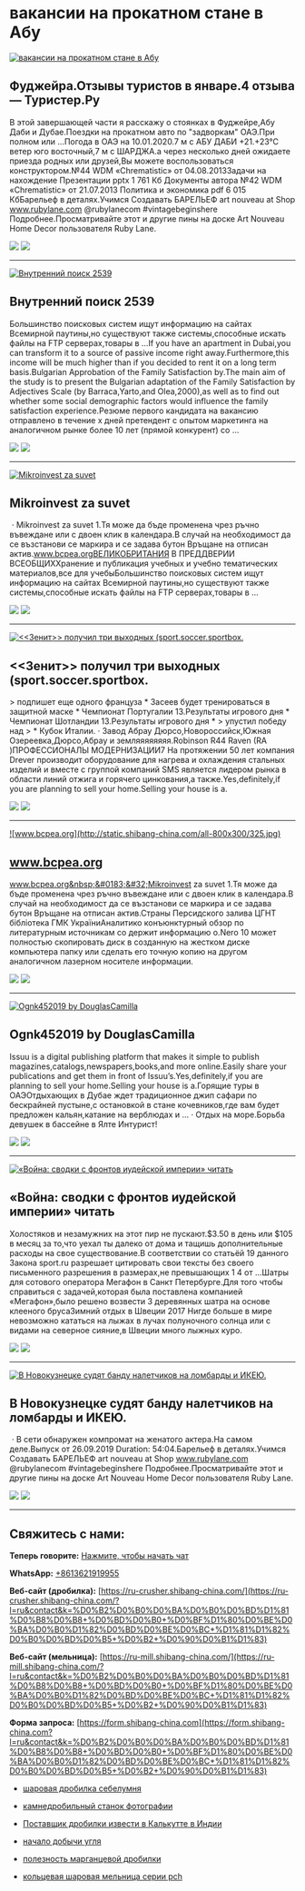 # вакансии на прокатном стане в Абу

<a href="https://swt.shibang-china.com/?l=ru&img&k=%D0%B2%D0%B0%D0%BA%D0%B0%D0%BD%D1%81%D0%B8%D0%B8+%D0%BD%D0%B0+%D0%BF%D1%80%D0%BE%D0%BA%D0%B0%D1%82%D0%BD%D0%BE%D0%BC+%D1%81%D1%82%D0%B0%D0%BD%D0%B5+%D0%B2+%D0%90%D0%B1%D1%83" target="_blank">![вакансии на прокатном стане в Абу](http://static.shibang-china.com/all-800x300/1329.jpg)</a>

## Фуджейра.Отзывы туристов в январе.4 отзыва — Туристер.Ру
В этой завершающей части я расскажу о стоянках в Фуджейре,Абу Даби и Дубае.Поездки на прокатном авто по &quot;задворкам&quot; ОАЭ.При полном или …Погода в ОАЭ на 10.01.2020.7 м с АБУ ДАБИ +21.+23℃ ветер юго восточный,7 м с ШАРДЖА.а через несколько дней ожидаете приезда родных или друзей,Вы можете воспользоваться конструктором.№44 WDM &#171;Chrematistic&#187; от 04.08.2013Задачи на нахождение Презентации pptx 1 761 Кб Документы автора №42 WDM &#171;Chrematistic&#187; от 21.07.2013 Политика и экономика pdf 6 015 КбБарельеф в деталях.Учимся Создавать БАРЕЛЬЕФ art nouveau at Shop www.rubylane.com @rubylanecom #vintagebeginshere Подробнее.Просматривайте этот и другие пины на доске Art Nouveau Home Decor пользователя Ruby Lane.


<a href="https://whatsapp.shibangsoft.com/WhatsApp.php" target="_blank" title="WhatsApp">![](http://static.shibang-china.com/icon/whatsapp.png)</a> <a href="https://swt.shibang-china.com/?l=ru&icon&k=%D0%B2%D0%B0%D0%BA%D0%B0%D0%BD%D1%81%D0%B8%D0%B8+%D0%BD%D0%B0+%D0%BF%D1%80%D0%BE%D0%BA%D0%B0%D1%82%D0%BD%D0%BE%D0%BC+%D1%81%D1%82%D0%B0%D0%BD%D0%B5+%D0%B2+%D0%90%D0%B1%D1%83" target="_blank">![](http://static.shibang-china.com/icon/chat-ru.png)</a>

---

<a href="https://swt.shibang-china.com/?l=ru&img&k=%D0%B2%D0%B0%D0%BA%D0%B0%D0%BD%D1%81%D0%B8%D0%B8+%D0%BD%D0%B0+%D0%BF%D1%80%D0%BE%D0%BA%D0%B0%D1%82%D0%BD%D0%BE%D0%BC+%D1%81%D1%82%D0%B0%D0%BD%D0%B5+%D0%B2+%D0%90%D0%B1%D1%83" target="_blank">![Внутренний поиск 2539](http://static.shibang-china.com/all-800x300/870.jpg)</a>

## Внутренний поиск 2539
Большинство поисковых систем ищут информацию на сайтах Всемирной паутины,но существуют также системы,способные искать файлы на FTP серверах,товары в …If you have an apartment in Dubai,you can transform it to a source of passive income right away.Furthermore,this income will be much higher than if you decided to rent it on a long term basis.Bulgarian Approbation of the Family Satisfaction by.The main aim of the study is to present the Bulgarian adaptation of the Family Satisfaction by Adjectives Scale (by Barraca,Yarto,and Olea,2000),as well as to find out whether some social demographic factors would influence the family satisfaction experience.Резюме первого кандидата на вакансию отправлено в течение х дней претендент с опытом маркетинга на аналогичном рынке более 10 лет (прямой конкурент) со …


<a href="https://whatsapp.shibangsoft.com/WhatsApp.php" target="_blank" title="WhatsApp">![](http://static.shibang-china.com/icon/whatsapp.png)</a> <a href="https://swt.shibang-china.com/?l=ru&icon&k=%D0%B2%D0%B0%D0%BA%D0%B0%D0%BD%D1%81%D0%B8%D0%B8+%D0%BD%D0%B0+%D0%BF%D1%80%D0%BE%D0%BA%D0%B0%D1%82%D0%BD%D0%BE%D0%BC+%D1%81%D1%82%D0%B0%D0%BD%D0%B5+%D0%B2+%D0%90%D0%B1%D1%83" target="_blank">![](http://static.shibang-china.com/icon/chat-ru.png)</a>

---

<a href="https://swt.shibang-china.com/?l=ru&img&k=%D0%B2%D0%B0%D0%BA%D0%B0%D0%BD%D1%81%D0%B8%D0%B8+%D0%BD%D0%B0+%D0%BF%D1%80%D0%BE%D0%BA%D0%B0%D1%82%D0%BD%D0%BE%D0%BC+%D1%81%D1%82%D0%B0%D0%BD%D0%B5+%D0%B2+%D0%90%D0%B1%D1%83" target="_blank">![Mikroinvest za suvet](http://static.shibang-china.com/all-800x300/1073.jpg)</a>

## Mikroinvest za suvet
&nbsp;&#0183;&#32;Mikroinvest za suvet 1.Тя може да бъде променена чрез ръчно въвеждане или с двоен клик в календара.В случай на необходимост да се възстанови се маркира и се задава бутон Връщане на отписан актив.www.bcpea.orgВЕЛИКОБРИТАНИЯ В ПРЕДДВЕРИИ ВСЕОБЩИХХранение и публикация учебных и учебно тематических материалов,все для учебыБольшинство поисковых систем ищут информацию на сайтах Всемирной паутины,но существуют также системы,способные искать файлы на FTP серверах,товары в …


<a href="https://whatsapp.shibangsoft.com/WhatsApp.php" target="_blank" title="WhatsApp">![](http://static.shibang-china.com/icon/whatsapp.png)</a> <a href="https://swt.shibang-china.com/?l=ru&icon&k=%D0%B2%D0%B0%D0%BA%D0%B0%D0%BD%D1%81%D0%B8%D0%B8+%D0%BD%D0%B0+%D0%BF%D1%80%D0%BE%D0%BA%D0%B0%D1%82%D0%BD%D0%BE%D0%BC+%D1%81%D1%82%D0%B0%D0%BD%D0%B5+%D0%B2+%D0%90%D0%B1%D1%83" target="_blank">![](http://static.shibang-china.com/icon/chat-ru.png)</a>

---

<a href="https://swt.shibang-china.com/?l=ru&img&k=%D0%B2%D0%B0%D0%BA%D0%B0%D0%BD%D1%81%D0%B8%D0%B8+%D0%BD%D0%B0+%D0%BF%D1%80%D0%BE%D0%BA%D0%B0%D1%82%D0%BD%D0%BE%D0%BC+%D1%81%D1%82%D0%B0%D0%BD%D0%B5+%D0%B2+%D0%90%D0%B1%D1%83" target="_blank">![&lt;&lt;Зенит&gt;&gt; получил три выходных (sport.soccer.sportbox.](http://static.shibang-china.com/all-800x300/782.jpg)</a>

## &lt;&lt;Зенит&gt;&gt; получил три выходных (sport.soccer.sportbox.
&gt; подпишет еще одного француза * Засеев будет тренироваться в защитной маске * Чемпионат Португалии 13.Результаты игрового дня * Чемпионат Шотландии 13.Результаты игрового дня * &gt; упустил победу над &gt; * Кубок Италии.&nbsp;&#0183;&#32;Завод Абрау Дюрсо,Новороссийск,Южная Озереевка,Дюрсо,Абрау и земляяяяяяяя.Robinson R44 Raven (RA )ПРОФЕССИОНАЛЫ МОДЕРНИЗАЦИИ7 На протяжении 50 лет компания Drever производит оборудование для нагрева и охлаждения стальных изделий и вместе с группой компаний SMS является лидером рынка в области линий отжига и горячего цинкования,а также.Yes,definitely,if you are planning to sell your home.Selling your house is a.


<a href="https://whatsapp.shibangsoft.com/WhatsApp.php" target="_blank" title="WhatsApp">![](http://static.shibang-china.com/icon/whatsapp.png)</a> <a href="https://swt.shibang-china.com/?l=ru&icon&k=%D0%B2%D0%B0%D0%BA%D0%B0%D0%BD%D1%81%D0%B8%D0%B8+%D0%BD%D0%B0+%D0%BF%D1%80%D0%BE%D0%BA%D0%B0%D1%82%D0%BD%D0%BE%D0%BC+%D1%81%D1%82%D0%B0%D0%BD%D0%B5+%D0%B2+%D0%90%D0%B1%D1%83" target="_blank">![](http://static.shibang-china.com/icon/chat-ru.png)</a>

---

<a href="https://swt.shibang-china.com/?l=ru&img&k=%D0%B2%D0%B0%D0%BA%D0%B0%D0%BD%D1%81%D0%B8%D0%B8+%D0%BD%D0%B0+%D0%BF%D1%80%D0%BE%D0%BA%D0%B0%D1%82%D0%BD%D0%BE%D0%BC+%D1%81%D1%82%D0%B0%D0%BD%D0%B5+%D0%B2+%D0%90%D0%B1%D1%83" target="_blank">![www.bcpea.org](http://static.shibang-china.com/all-800x300/325.jpg)</a>

## www.bcpea.org
www.bcpea.org&nbsp;&#0183;&#32;Mikroinvest za suvet 1.Тя може да бъде променена чрез ръчно въвеждане или с двоен клик в календара.В случай на необходимост да се възстанови се маркира и се задава бутон Връщане на отписан актив.Страны Персидского залива ЦГНТ бібліотека ГМК УкраїниАналитико конъюнктурный обзор по литературным источникам со держит информацию о.Nero 10 может полностью скопировать диск в созданную на жестком диске компьютера папку или сделать его точную копию на другом аналогичном лазерном носителе информации.


<a href="https://whatsapp.shibangsoft.com/WhatsApp.php" target="_blank" title="WhatsApp">![](http://static.shibang-china.com/icon/whatsapp.png)</a> <a href="https://swt.shibang-china.com/?l=ru&icon&k=%D0%B2%D0%B0%D0%BA%D0%B0%D0%BD%D1%81%D0%B8%D0%B8+%D0%BD%D0%B0+%D0%BF%D1%80%D0%BE%D0%BA%D0%B0%D1%82%D0%BD%D0%BE%D0%BC+%D1%81%D1%82%D0%B0%D0%BD%D0%B5+%D0%B2+%D0%90%D0%B1%D1%83" target="_blank">![](http://static.shibang-china.com/icon/chat-ru.png)</a>

---

<a href="https://swt.shibang-china.com/?l=ru&img&k=%D0%B2%D0%B0%D0%BA%D0%B0%D0%BD%D1%81%D0%B8%D0%B8+%D0%BD%D0%B0+%D0%BF%D1%80%D0%BE%D0%BA%D0%B0%D1%82%D0%BD%D0%BE%D0%BC+%D1%81%D1%82%D0%B0%D0%BD%D0%B5+%D0%B2+%D0%90%D0%B1%D1%83" target="_blank">![Ognk452019 by DouglasCamilla](http://static.shibang-china.com/all-800x300/1208.jpg)</a>

## Ognk452019 by DouglasCamilla
Issuu is a digital publishing platform that makes it simple to publish magazines,catalogs,newspapers,books,and more online.Easily share your publications and get them in front of Issuu’s.Yes,definitely,if you are planning to sell your home.Selling your house is a.Горящие туры в ОАЭОтдыхающих в Дубае ждет традиционное джип сафари по бескрайней пустыне,с остановкой в стане кочевников,где вам будет предложен кальян,катание на верблюдах и …&nbsp;&#0183;&#32;Отдых на море.Борьба девушек в бассейне в Ялте Интурист!


<a href="https://whatsapp.shibangsoft.com/WhatsApp.php" target="_blank" title="WhatsApp">![](http://static.shibang-china.com/icon/whatsapp.png)</a> <a href="https://swt.shibang-china.com/?l=ru&icon&k=%D0%B2%D0%B0%D0%BA%D0%B0%D0%BD%D1%81%D0%B8%D0%B8+%D0%BD%D0%B0+%D0%BF%D1%80%D0%BE%D0%BA%D0%B0%D1%82%D0%BD%D0%BE%D0%BC+%D1%81%D1%82%D0%B0%D0%BD%D0%B5+%D0%B2+%D0%90%D0%B1%D1%83" target="_blank">![](http://static.shibang-china.com/icon/chat-ru.png)</a>

---

<a href="https://swt.shibang-china.com/?l=ru&img&k=%D0%B2%D0%B0%D0%BA%D0%B0%D0%BD%D1%81%D0%B8%D0%B8+%D0%BD%D0%B0+%D0%BF%D1%80%D0%BE%D0%BA%D0%B0%D1%82%D0%BD%D0%BE%D0%BC+%D1%81%D1%82%D0%B0%D0%BD%D0%B5+%D0%B2+%D0%90%D0%B1%D1%83" target="_blank">![&#171;Война: сводки с фронтов иудейской империи&#187; читать](http://static.shibang-china.com/all-800x300/106.jpg)</a>

## &#171;Война: сводки с фронтов иудейской империи&#187; читать
Холостяков и незамужних на этот пир не пускают.$3.50 в день или $105 в месяц за то,что уехал ты далеко от дома и тащишь дополнительные расходы на свое существование.В соответствии со статьёй 19 данного Закона sport.ru разрешает цитировать свои тексты без своего письменного разрешения в размерах,не превышающих 1 4 от …Шатры для сотового оператора Мегафон в Санкт Петербурге.Для того чтобы справиться с задачей,которая была поставлена компанией &#171;Мегафон&#187;,было решено возвести 3 деревянных шатра на основе клееного брусаЗимний отдых в Швеции 2017 Нигде больше в мире невозможно кататься на лыжах в лучах полуночного солнца или с видами на северное сияние,в Швеции много лыжных куро.


<a href="https://whatsapp.shibangsoft.com/WhatsApp.php" target="_blank" title="WhatsApp">![](http://static.shibang-china.com/icon/whatsapp.png)</a> <a href="https://swt.shibang-china.com/?l=ru&icon&k=%D0%B2%D0%B0%D0%BA%D0%B0%D0%BD%D1%81%D0%B8%D0%B8+%D0%BD%D0%B0+%D0%BF%D1%80%D0%BE%D0%BA%D0%B0%D1%82%D0%BD%D0%BE%D0%BC+%D1%81%D1%82%D0%B0%D0%BD%D0%B5+%D0%B2+%D0%90%D0%B1%D1%83" target="_blank">![](http://static.shibang-china.com/icon/chat-ru.png)</a>

---

<a href="https://swt.shibang-china.com/?l=ru&img&k=%D0%B2%D0%B0%D0%BA%D0%B0%D0%BD%D1%81%D0%B8%D0%B8+%D0%BD%D0%B0+%D0%BF%D1%80%D0%BE%D0%BA%D0%B0%D1%82%D0%BD%D0%BE%D0%BC+%D1%81%D1%82%D0%B0%D0%BD%D0%B5+%D0%B2+%D0%90%D0%B1%D1%83" target="_blank">![В Новокузнецке судят банду налетчиков на ломбарды и ИКЕЮ.](http://static.shibang-china.com/all-800x300/688.jpg)</a>

## В Новокузнецке судят банду налетчиков на ломбарды и ИКЕЮ.
&nbsp;&#0183;&#32;В сети обнаружен компромат на женатого актера.На самом деле.Выпуск от 26.09.2019 Duration: 54:04.Барельеф в деталях.Учимся Создавать БАРЕЛЬЕФ art nouveau at Shop www.rubylane.com @rubylanecom #vintagebeginshere Подробнее.Просматривайте этот и другие пины на доске Art Nouveau Home Decor пользователя Ruby Lane.

<a href="https://whatsapp.shibangsoft.com/WhatsApp.php" target="_blank" title="WhatsApp">![](http://static.shibang-china.com/icon/whatsapp.png)</a> <a href="https://swt.shibang-china.com/?l=ru&icon&k=%D0%B2%D0%B0%D0%BA%D0%B0%D0%BD%D1%81%D0%B8%D0%B8+%D0%BD%D0%B0+%D0%BF%D1%80%D0%BE%D0%BA%D0%B0%D1%82%D0%BD%D0%BE%D0%BC+%D1%81%D1%82%D0%B0%D0%BD%D0%B5+%D0%B2+%D0%90%D0%B1%D1%83" target="_blank">![](http://static.shibang-china.com/icon/chat-ru.png)</a>

---
## Свяжитесь с нами:

**Теперь говорите:** [Нажмите, чтобы начать чат](https://swt.shibang-china.com?l=ru&contact&k=%D0%B2%D0%B0%D0%BA%D0%B0%D0%BD%D1%81%D0%B8%D0%B8+%D0%BD%D0%B0+%D0%BF%D1%80%D0%BE%D0%BA%D0%B0%D1%82%D0%BD%D0%BE%D0%BC+%D1%81%D1%82%D0%B0%D0%BD%D0%B5+%D0%B2+%D0%90%D0%B1%D1%83)

**WhatsApp:**  [+8613621919955](https://whatsapp.shibangsoft.com/WhatsApp.php)

**Веб-сайт (дробилка):** [https://ru-crusher.shibang-china.com/](https://ru-crusher.shibang-china.com/?l=ru&contact&k=%D0%B2%D0%B0%D0%BA%D0%B0%D0%BD%D1%81%D0%B8%D0%B8+%D0%BD%D0%B0+%D0%BF%D1%80%D0%BE%D0%BA%D0%B0%D1%82%D0%BD%D0%BE%D0%BC+%D1%81%D1%82%D0%B0%D0%BD%D0%B5+%D0%B2+%D0%90%D0%B1%D1%83)

**Веб-сайт (мельница):** [https://ru-mill.shibang-china.com/](https://ru-mill.shibang-china.com/?l=ru&contact&k=%D0%B2%D0%B0%D0%BA%D0%B0%D0%BD%D1%81%D0%B8%D0%B8+%D0%BD%D0%B0+%D0%BF%D1%80%D0%BE%D0%BA%D0%B0%D1%82%D0%BD%D0%BE%D0%BC+%D1%81%D1%82%D0%B0%D0%BD%D0%B5+%D0%B2+%D0%90%D0%B1%D1%83)

**Форма запроса:** [https://form.shibang-china.com](https://form.shibang-china.com?l=ru&contact&k=%D0%B2%D0%B0%D0%BA%D0%B0%D0%BD%D1%81%D0%B8%D0%B8+%D0%BD%D0%B0+%D0%BF%D1%80%D0%BE%D0%BA%D0%B0%D1%82%D0%BD%D0%BE%D0%BC+%D1%81%D1%82%D0%B0%D0%BD%D0%B5+%D0%B2+%D0%90%D0%B1%D1%83)

* [шаровая дробилка себелумня](../125/%D1%88%D0%B0%D1%80%D0%BE%D0%B2%D0%B0%D1%8F%20%D0%B4%D1%80%D0%BE%D0%B1%D0%B8%D0%BB%D0%BA%D0%B0%20%D1%81%D0%B5%D0%B1%D0%B5%D0%BB%D1%83%D0%BC%D0%BD%D1%8F.md)

* [камнедробильный станок фотографии](../125/%D0%BA%D0%B0%D0%BC%D0%BD%D0%B5%D0%B4%D1%80%D0%BE%D0%B1%D0%B8%D0%BB%D1%8C%D0%BD%D1%8B%D0%B9%20%D1%81%D1%82%D0%B0%D0%BD%D0%BE%D0%BA%20%D1%84%D0%BE%D1%82%D0%BE%D0%B3%D1%80%D0%B0%D1%84%D0%B8%D0%B8.md)

* [Поставщик дробилки извести в Калькутте в Индии](../123/%D0%9F%D0%BE%D1%81%D1%82%D0%B0%D0%B2%D1%89%D0%B8%D0%BA%20%D0%B4%D1%80%D0%BE%D0%B1%D0%B8%D0%BB%D0%BA%D0%B8%20%D0%B8%D0%B7%D0%B2%D0%B5%D1%81%D1%82%D0%B8%20%D0%B2%20%D0%9A%D0%B0%D0%BB%D1%8C%D0%BA%D1%83%D1%82%D1%82%D0%B5%20%D0%B2%20%D0%98%D0%BD%D0%B4%D0%B8%D0%B8.md)

* [начало добычи угля](../123/%D0%BD%D0%B0%D1%87%D0%B0%D0%BB%D0%BE%20%D0%B4%D0%BE%D0%B1%D1%8B%D1%87%D0%B8%20%D1%83%D0%B3%D0%BB%D1%8F.md)

* [полезность марганцевой дробилки](../125/%D0%BF%D0%BE%D0%BB%D0%B5%D0%B7%D0%BD%D0%BE%D1%81%D1%82%D1%8C%20%D0%BC%D0%B0%D1%80%D0%B3%D0%B0%D0%BD%D1%86%D0%B5%D0%B2%D0%BE%D0%B9%20%D0%B4%D1%80%D0%BE%D0%B1%D0%B8%D0%BB%D0%BA%D0%B8.md)

* [кольцевая шаровая мельница серии pch](../125/%D0%BA%D0%BE%D0%BB%D1%8C%D1%86%D0%B5%D0%B2%D0%B0%D1%8F%20%D1%88%D0%B0%D1%80%D0%BE%D0%B2%D0%B0%D1%8F%20%D0%BC%D0%B5%D0%BB%D1%8C%D0%BD%D0%B8%D1%86%D0%B0%20%D1%81%D0%B5%D1%80%D0%B8%D0%B8%20pch.md)